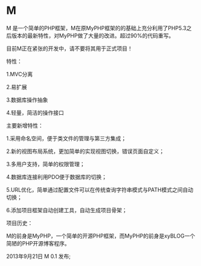 M
=

M 是一个简单的PHP框架，M在原MyPHP框架的的基础上充分利用了PHP5.3之后版本的最新特性，对MyPHP做了大量的改进。超过90%的代码重写。

目前M正在紧张的开发中，请不要将其用于正式项目！


特性：

1.MVC分离

2.易扩展

3.数据库操作抽象

4.轻量，简洁的操作接口


主要新增特性：

1.采用命名空间，便于类文件的管理与第三方集成；

2.新的视图布局系统，更加简单的实现视图切换，错误页面自定义；

3.多用户支持，简单的权限管理；

4.数据库连接利用PDO便于数据库的切换；

5.URL优化，简单通过配置文件可以在传统查询字符串模式与PATH模式之间自动切换；

6.添加项目框架自动创建工具，自动生成项目骨架；


项目历史：

M的前身是MyPHP，一个简单的开源PHP框架，而MyPHP的前身是xyBLOG一个简陋的PHP开源博客程序。

2013年9月21日 M 0.1 发布;
